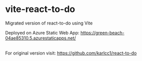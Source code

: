 # vite-react-to-do
Migrated version of react-to-do using Vite

Deployed on Azure Static Web App: https://green-beach-04ae85310.5.azurestaticapps.net/

<br> For original version visit: https://github.com/karlcc1/react-to-do
